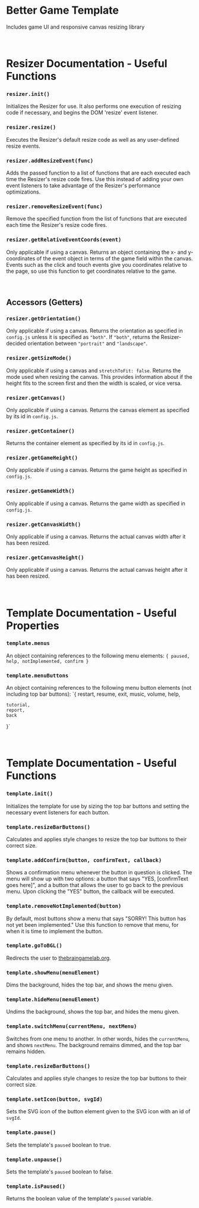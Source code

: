 # Better Game Template
Includes game UI and responsive canvas resizing library
<br/><br/><br/>


# Resizer Documentation - Useful Functions

### `resizer.init()`
Initializes the Resizer for use. It also performs one execution of resizing code if necessary, and begins the DOM 'resize' event listener.
<br/>

### `resizer.resize()`
Executes the Resizer's default resize code as well as any user-defined resize events.
<br/>

### `resizer.addResizeEvent(func)`
Adds the passed function to a list of functions that are each executed each time the Resizer's resize code fires. Use this instead of adding your own event listeners to take advantage of the Resizer's performance optimizations.
<br/>

### `resizer.removeResizeEvent(func)`
Remove the specified function from the list of functions that are executed each time the Resizer's resize code fires.
<br/>

### `resizer.getRelativeEventCoords(event)`
Only applicable if using a canvas. Returns an object containing the x- and y-coordinates of the event object in terms of the game field within the canvas. Events such as the click and touch events give you coordinates relative to the page, so use this function to get coordinates relative to the game.
<br/><br/><br/>


## Accessors (Getters)

### `resizer.getOrientation()`
Only applicable if using a canvas. Returns the orientation as specified in `config.js` unless it is specified as `"both"`. If `"both"`, returns the Resizer-decided orientation between `"portrait"` and `"landscape"`. 
<br/>

### `resizer.getSizeMode()`
Only applicable if using a canvas and `stretchToFit: false`. Returns the mode used when resizing the canvas. This provides information about if the height fits to the screen first and then the width is scaled, or vice versa.
<br/>

### `resizer.getCanvas()`
Only applicable if using a canvas. Returns the canvas element as specified by its id in `config.js`.
<br/>

### `resizer.getContainer()`
Returns the container element as specified by its id in `config.js`.
<br/>

### `resizer.getGameHeight()`
Only applicable if using a canvas. Returns the game height as specified in `config.js`.
<br/>

### `resizer.getGameWidth()`
Only applicable if using a canvas. Returns the game width as specified in `config.js`.
<br/>

### `resizer.getCanvasWidth()`
Only applicable if using a canvas. Returns the actual canvas width after it has been resized.
<br/>

### `resizer.getCanvasHeight()`
Only applicable if using a canvas. Returns the actual canvas height after it has been resized.
<br/><br/><br/>


# Template Documentation - Useful Properties

### `template.menus`
An object containing references to the following menu elements:
`{
    paused,
    help,
    notImplemented,
    confirm
}`
<br/>

### `template.menuButtons`
An object containing references to the following menu button elements (not including top bar buttons):
`{
    restart,
    resume,
    exit,
    music,
    volume,
    help,
    
    tutorial,
    report,
    back
}`
<br/><br/><br/>


# Template Documentation - Useful Functions

### `template.init()`
Initializes the template for use by sizing the top bar buttons and setting the necessary event listeners for each button.
<br/>

### `template.resizeBarButtons()`
Calculates and applies style changes to resize the top bar buttons to their correct size.
<br/>

### `template.addConfirm(button, confirmText, callback)`
Shows a confirmation menu whenever the button in question is clicked. The menu will show up with two options: a button that says "YES, [confirmText goes here]", and a button that allows the user to go back to the previous menu. Upon clicking the "YES" button, the callback will be executed.
<br/>

### `template.removeNotImplemented(button)`
By default, most buttons show a menu that says "SORRY! This button has not yet been implemented." Use this function to remove that menu, for when it is time to implement the button.
<br/>

### `template.goToBGL()`
Redirects the user to [thebraingamelab.org](https://thebraingamelab.org/).
<br/>

### `template.showMenu(menuElement)`
Dims the background, hides the top bar, and shows the menu given.
<br/>

### `template.hideMenu(menuElement)`
Undims the background, shows the top bar, and hides the menu given.
<br/>

### `template.switchMenu(currentMenu, nextMenu)`
Switches from one menu to another. In other words, hides the `currentMenu`, and shows `nextMenu`. The background remains dimmed, and the top bar remains hidden.
<br/>

### `template.resizeBarButtons()`
Calculates and applies style changes to resize the top bar buttons to their correct size.
<br/>

### `template.setIcon(button, svgId)`
Sets the SVG icon of the button element given to the SVG icon with an id of `svgId`.
<br/>

### `template.pause()`
Sets the template's `paused` boolean to true.
<br/>

### `template.unpause()`
Sets the template's `paused` boolean to false.
<br/>

### `template.isPaused()`
Returns the boolean value of the template's `paused` variable.
<br/>